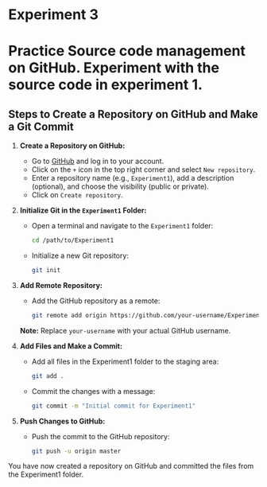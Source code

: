 # Experiment 3

# Practice Source code management on GitHub. Experiment with the source code in experiment 1.

## Steps to Create a Repository on GitHub and Make a Git Commit

1. **Create a Repository on GitHub:**

   - Go to [GitHub](https://github.com) and log in to your account.
   - Click on the `+` icon in the top right corner and select `New repository`.
   - Enter a repository name (e.g., `Experiment1`), add a description (optional), and choose the visibility (public or private).
   - Click on `Create repository`.

2. **Initialize Git in the `Experiment1` Folder:**

   - Open a terminal and navigate to the `Experiment1` folder:
     ```sh
     cd /path/to/Experiment1
     ```
   - Initialize a new Git repository:
     ```sh
     git init
     ```

3. **Add Remote Repository:**

   - Add the GitHub repository as a remote:
     ```sh
     git remote add origin https://github.com/your-username/Experiment1.git
     ```
    **Note:** Replace `your-username` with your actual GitHub username.


4. **Add Files and Make a Commit:**

   - Add all files in the Experiment1 folder to the staging area:
     ```sh
     git add .
     ```
   - Commit the changes with a message:
     ```sh
     git commit -m "Initial commit for Experiment1"
     ```

5. **Push Changes to GitHub:**
   - Push the commit to the GitHub repository:
     ```sh
     git push -u origin master
     ```

You have now created a repository on GitHub and committed the files from the Experiment1 folder.
